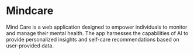 # Mindcare
Mind Care is a web application designed to empower individuals to monitor and manage their mental health. The app harnesses the capabilities of AI to provide personalized insights and self-care recommendations based on user-provided data.
